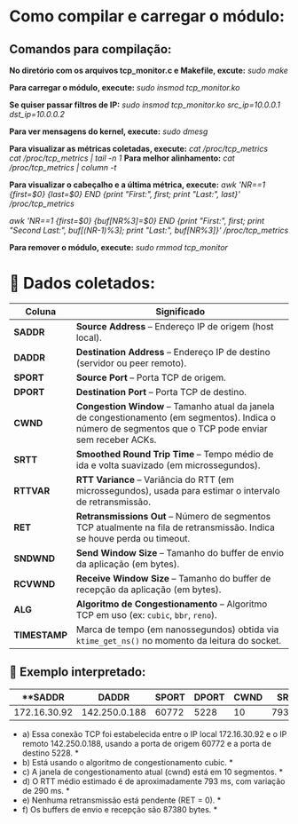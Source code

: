 # Como compilar e carregar o módulo:
## Comandos para compilação:
**No diretório com os arquivos tcp_monitor.c e Makefile, excute:**
*sudo make*                       

**Para carregar o módulo, execute:**
*sudo insmod tcp_monitor.ko*   

**Se quiser passar filtros de IP:**
*sudo insmod tcp_monitor.ko src_ip=10.0.0.1 dst_ip=10.0.0.2*

**Para ver mensagens do kernel, execute:**
*sudo dmesg*                       

**Para visualizar as métricas coletadas, execute:**
*cat /proc/tcp_metrics*         
*cat /proc/tcp_metrics | tail -n 1*
**Para melhor alinhamento:**
*cat /proc/tcp_metrics | column -t*

**Para visualizar o cabeçalho e a última métrica, execute:**
*awk 'NR==1 {first=$0} {last=$0} END {print "First:", first; print "Last:", last}' /proc/tcp_metrics*

*awk 'NR==1 {first=$0} {buf[NR%3]=$0} END {print "First:", first; print "Second Last:", buf[(NR-1)%3]; print "Last:", buf[NR%3]}' /proc/tcp_metrics*

**Para remover o módulo, execute:**
*sudo rmmod tcp_monitor*        


# 🧩 Dados coletados:
| Coluna        | Significado                                                                                                                                              |
| ------------- | -------------------------------------------------------------------------------------------------------------------------------------------------------- |
| **SADDR**     | **Source Address** – Endereço IP de origem (host local).                                                                                                 |
| **DADDR**     | **Destination Address** – Endereço IP de destino (servidor ou peer remoto).                                                                              |
| **SPORT**     | **Source Port** – Porta TCP de origem.                                                                                                                   |
| **DPORT**     | **Destination Port** – Porta TCP de destino.                                                                                                             |
| **CWND**      | **Congestion Window** – Tamanho atual da janela de congestionamento (em segmentos). Indica o número de segmentos que o TCP pode enviar sem receber ACKs. |
| **SRTT**      | **Smoothed Round Trip Time** – Tempo médio de ida e volta suavizado (em microssegundos).                                                                 |
| **RTTVAR**    | **RTT Variance** – Variância do RTT (em microssegundos), usada para estimar o intervalo de retransmissão.                                                |
| **RET**       | **Retransmissions Out** – Número de segmentos TCP atualmente na fila de retransmissão. Indica se houve perda ou timeout.                                 |
| **SNDWND**    | **Send Window Size** – Tamanho do buffer de envio da aplicação (em bytes).                                                                               |
| **RCVWND**    | **Receive Window Size** – Tamanho do buffer de recepção da aplicação (em bytes).                                                                         |
| **ALG**       | **Algoritmo de Congestionamento** – Algoritmo TCP em uso (ex: `cubic`, `bbr`, `reno`).                                                                   |
| **TIMESTAMP** | Marca de tempo (em nanossegundos) obtida via `ktime_get_ns()` no momento da leitura do socket.                                                           |

## 🧠 Exemplo interpretado:

|**SADDR      |    DADDR       | SPORT  | DPORT | CWND|  SRTT  | RTTVAR | RET| SNDWND| RCVWND|  ALG  |    TIMESTAMP**   |
| ------------|--------------- | -------| ----- | ----|--------|--------|----|-------|-------|-------|------------------|
|172.16.30.92 |  142.250.0.188 |  60772 |  5228 | 10  | 793322 | 290165 |  0 | 87380 | 87380 | cubic |  169516884622211 |

* a) Essa conexão TCP foi estabelecida entre o IP local 172.16.30.92 e o IP remoto 142.250.0.188, usando a porta de origem 60772 e a porta de destino 5228. *
* b) Está usando o algoritmo de congestionamento cubic. *
* c) A janela de congestionamento atual (cwnd) está em 10 segmentos. *
* d) O RTT médio estimado é de aproximadamente 793 ms, com variação de 290 ms. *
* e) Nenhuma retransmissão está pendente (RET = 0). *
* f) Os buffers de envio e recepção são 87380 bytes. *

